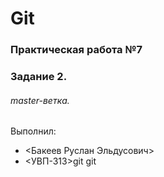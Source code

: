 # Git
### Практическая работа №7
### Задание 2.
###### master-ветка.
Выполнил:
* <Бакеев Руслан Эльдусович>
* <УВП-313>git git